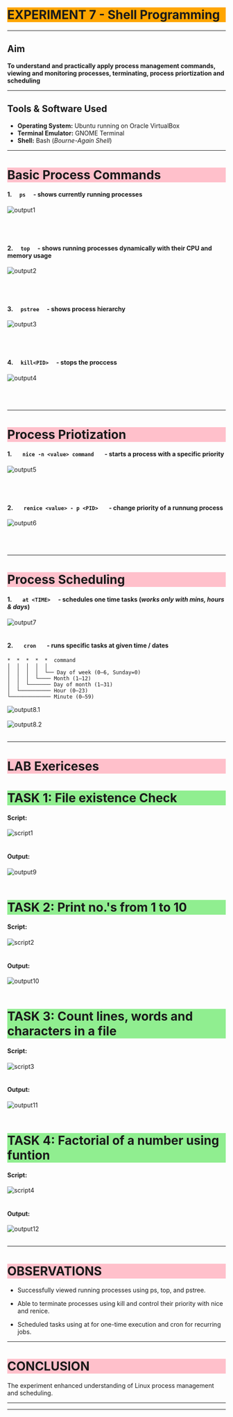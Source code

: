 # <h1 style="background-color: orange;"> EXPERIMENT 7 - Shell Programming</h1>

---------------------------------------------------------------------------
##  Aim
   **To understand and practically apply process management commands, viewing and monitoring processes, terminating, process priortization and scheduling**

---------------------------------------------------------------------------
## Tools & Software Used 
- **Operating System:** Ubuntu running on Oracle VirtualBox  
- **Terminal Emulator:** GNOME Terminal 
- **Shell:** Bash (*Bourne-Again Shell*)

---------------------------------------------------------------------------
## <h1 style="background-color: pink;">Basic Process Commands</h1>
 #### 1. `   ps   ` - shows currently running processes 
  ![output1](images/701.png) <br><br><br><br>

 #### 2. `   top   ` - shows running processes dynamically with their CPU and memory usage 
  ![output2](images/702.png) <br><br><br><br>

 #### 3. `   pstree   ` - shows process hierarchy
  ![output3](images/703.png) <br><br><br><br>

 #### 4. `   kill<PID>   ` - stops the proccess
  ![output4](images/704.png) <br><br><br><br>

---------------------------------------------------------------------------
## <h1 style="background-color: pink;">Process Priotization</h1>

 #### 1. `    nice -n <value> command    ` - starts a process with a specific priority
   ![output5](images/705.png) <br><br><br><br>

 #### 2. `    renice <value> - p <PID>    ` - change priority of a runnung process
   ![output6](images/706.png) <br><br><br><br>

---------------------------------------------------------------------------
## <h1 style="background-color: pink;">Process Scheduling</h1> 

 #### 1. `    at <TIME>   ` - schedules one time tasks (*works only with mins, hours & days*)
   ![output7](images/707.png) <br><br>

 #### 2. `    cron    ` - runs specific tasks at given time / dates

```
*  *  *  *  *  command
│  │  │  │  │
│  │  │  │  └── Day of week (0–6, Sunday=0)
│  │  │  └──── Month (1–12)
│  │  └─────── Day of month (1–31)
│  └────────── Hour (0–23)
└───────────── Minute (0–59)

 ```

   ![output8.1](images/708.1.png) <br><br>
   ![output8.2](images/708.2.png) <br><br>

---------------------------------------------------------------------------
## <h1 style="background-color: pink;">LAB Exericeses</h1>

 ### <h1 style="background-color: lightgreen;">TASK 1: File existence Check</h1>
   #### Script:
   ![script1](images/709.png)<br><br>
  
   #### Output:
   ![output9](images/710.png)<br><br>

 ### <h1 style="background-color: lightgreen;">TASK 2: Print no.'s from 1 to 10</h1>
   #### Script:
   ![script2](images/711.png)<br><br>
  
   #### Output:
   ![output10](images/712.png)<br><br>

 ### <h1 style="background-color: lightgreen;"> TASK 3: Count lines, words and characters in a file</h1>
   #### Script:
   ![script3](images/713.png)<br><br>
  
   #### Output:
   ![output11](images/714.png)<br><br>

 ### <h1 style="background-color: lightgreen;">TASK 4: Factorial of a number using funtion</h1>
   #### Script:
   ![script4](images/715.png)<br><br>
  
   #### Output:
   ![output12](images/716.png)<br><br>

---------------------------------------------------------------------------
## <h1 style="background-color: pink;">OBSERVATIONS</h1>

 - Successfully viewed running processes using ps, top, and pstree.

 - Able to terminate processes using kill and control their priority with nice and renice.

 - Scheduled tasks using at for one-time execution and cron for recurring jobs.

 
---------------------------------------------------------------------------
## <h1 style="background-color: pink;">CONCLUSION</h1> 
The experiment enhanced understanding of Linux process management and scheduling.


---------------------------------------------------------------------------
---------------------------------------------------------------------------
